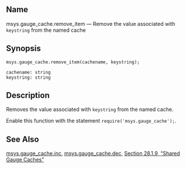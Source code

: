 <a name="lua.ref.msys.gauge_cache.remove_item"></a>
## Name

msys.gauge_cache.remove_item — Remove the value associated with `keystring` from the named cache

<a name="idp18163232"></a>
## Synopsis

`msys.gauge_cache.remove_item(cachename, keystring);`

```
cachename: string
keystring: string
```
<a name="idp18166256"></a>
## Description

Removes the value associated with `keystring` from the named cache.

Enable this function with the statement `require('msys.gauge_cache');`.

<a name="idp18169504"></a>
## See Also

[msys.gauge_cache.inc](lua.ref.msys.gauge_cache.inc.php "msys.gauge_cache.inc"), [msys.gauge_cache.dec](lua.ref.msys.gauge_cache.dec.php "msys.gauge_cache.dec"), [Section 28.1.9, “Shared Gauge Caches”](cluster.config.replication.php#cluster.replication.gauge_cache "28.1.9. Shared Gauge Caches")
